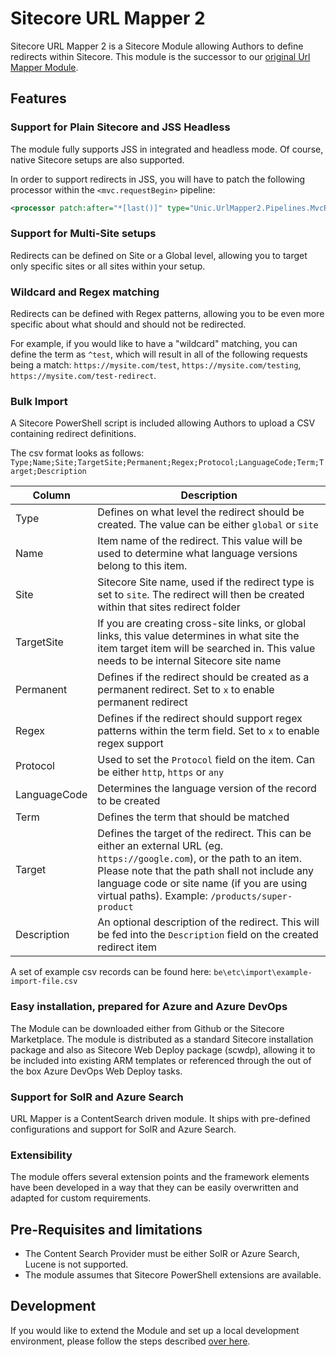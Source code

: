 # Sitecore URL Mapper 2

Sitecore URL Mapper 2 is a Sitecore Module allowing Authors to define redirects within Sitecore. This module is the successor to our [original Url Mapper Module](https://github.com/unic/SitecoreUrlMapper).

## Features

### Support for Plain Sitecore and JSS Headless

The module fully supports JSS in integrated and headless mode. Of course, native Sitecore setups are also supported.

In order to support redirects in JSS, you will have to patch the following processor within the `<mvc.requestBegin>` pipeline:

```xml
<processor patch:after="*[last()]" type="Unic.UrlMapper2.Pipelines.MvcRequestBegin.TryPerformRedirectJss, Unic.UrlMapper2" />
```

### Support for Multi-Site setups

Redirects can be defined on Site or a Global level, allowing you to target only specific sites or all sites within your setup.

### Wildcard and Regex matching

Redirects can be defined with Regex patterns, allowing you to be even more specific about what should and should not be redirected.

For example, if you would like to have a "wildcard" matching, you can define the term as `^test`, which will result in all of the following requests being a match: `https://mysite.com/test`, `https://mysite.com/testing`, `https://mysite.com/test-redirect`.

### Bulk Import

A Sitecore PowerShell script is included allowing Authors to upload a CSV containing redirect definitions.

The csv format looks as follows: `Type;Name;Site;TargetSite;Permanent;Regex;Protocol;LanguageCode;Term;Target;Description`

|Column|Description|
|---|---|
|Type|Defines on what level the redirect should be created. The value can be either `global` or `site`|
|Name|Item name of the redirect. This value will be used to determine what language versions belong to this item.|
|Site|Sitecore Site name, used if the redirect type is set to `site`. The redirect will then be created within that sites redirect folder|
|TargetSite|If you are creating cross-site links, or global links, this value determines in what site the item target item will be searched in. This value needs to be internal Sitecore site name|
|Permanent|Defines if the redirect should be created as a permanent redirect. Set to `x` to enable permanent redirect|
|Regex|Defines if the redirect should support regex patterns within the term field. Set to `x` to enable regex support|
|Protocol|Used to set the `Protocol` field on the item. Can be either `http`, `https` or `any`|
|LanguageCode|Determines the language version of the record to be created|
|Term|Defines the term that should be matched|
|Target|Defines the target of the redirect. This can be either an external URL (eg. `https://google.com`), or the path to an item. Please note that the path shall not include any language code or site name (if you are using virtual paths). Example: `/products/super-product`|
|Description|An optional description of the redirect. This will be fed into the `Description` field on the created redirect item|

A set of example csv records can be found here: `be\etc\import\example-import-file.csv`

### Easy installation, prepared for Azure and Azure DevOps

The Module can be downloaded either from Github or the Sitecore Marketplace. The module is distributed as a standard Sitecore installation package and also as Sitecore Web Deploy package (scwdp), allowing it to be included into existing ARM templates or referenced through the out of the box Azure DevOps Web Deploy tasks.

### Support for SolR and Azure Search

URL Mapper is a ContentSearch driven module. It ships with pre-defined configurations and support for SolR and Azure Search.

### Extensibility

The module offers several extension points and the framework elements have been developed in a way that they can be easily overwritten and adapted for custom requirements.

## Pre-Requisites and limitations

- The Content Search Provider must be either SolR or Azure Search, Lucene is not supported.
- The module assumes that Sitecore PowerShell extensions are available.

## Development

If you would like to extend the Module and set up a local development environment, please follow the steps described [over here](/be/docs/README.md).

